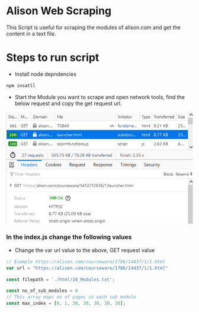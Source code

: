 # Alison Web Scraping
This Script is useful for scraping the modules of alison.com and get the content in a text file.

# Steps to run script

- Install node depndencies

```powershell
npm insatll
```

- Start the Module you want to scrape and open network tools, find the below request and copy the get request url.

![Screenshot](Screenshot.png)

### In the index.js change the following values

- Change the var url value to the above, GET request value
```jsx
// Example https://alison.com/courseware/1786/14437/1/1.html
var url = "https://alison.com/courseware/1786/14437/1/1.html"
```

```jsx
const filepath = './html/10_Modules.txt';
```

```jsx
const no_of_sub_modules = 6
// This array maps no of pages in each sub module
const max_index = [0, 1, 30, 30, 30, 30, 30];
```

